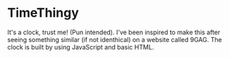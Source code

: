 # TimeThingy
It's a clock, trust me! (Pun intended). I've been inspired to make this after seeing something similar (if not identhical) on a website called 9GAG. The clock is built by using JavaScript and basic HTML.
